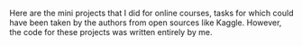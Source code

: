 Here are the mini projects that I did for online courses, tasks for which could have been taken by the authors from open sources like Kaggle. However, the code for these projects was written entirely by me.
